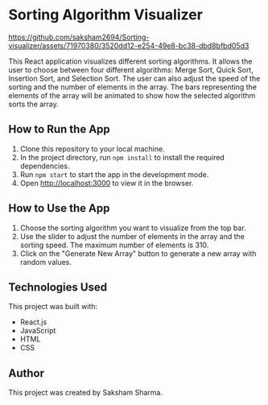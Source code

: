 

# Sorting Algorithm Visualizer

https://github.com/saksham2694/Sorting-visualizer/assets/71970380/3520dd12-e254-49e8-bc38-dbd8bfbd05d3

This React application visualizes different sorting algorithms. It allows the user to choose between four different algorithms: Merge Sort, Quick Sort, Insertion Sort, and Selection Sort. The user can also adjust the speed of the sorting and the number of elements in the array. The bars representing the elements of the array will be animated to show how the selected algorithm sorts the array.

## How to Run the App

1. Clone this repository to your local machine.
2. In the project directory, run `npm install` to install the required dependencies.
3. Run `npm start` to start the app in the development mode.
4. Open [http://localhost:3000](http://localhost:3000) to view it in the browser.

## How to Use the App

1. Choose the sorting algorithm you want to visualize from the top bar.
2. Use the slider to adjust the number of elements in the array and the sorting speed. The maximum number of elements is 310.
3. Click on the "Generate New Array" button to generate a new array with random values.

## Technologies Used

This project was built with:

- React.js
- JavaScript
- HTML
- CSS

## Author

This project was created by Saksham Sharma.
